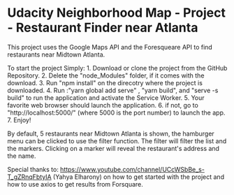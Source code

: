 # Udacity Neighborhood Map - Project - Restaurant Finder near Atlanta

This project uses the Google Maps API and the Foresqueare API to find restaurants near Midtown Atlanta. 

To start the project Simply: 
    1. Download or clone the project from the GitHub Repository. 
    2. Delete the "node_Modules" folder, if it comes with the download. 
    3. Run "npm install" on the direcotry where the project is downloaded. 
    4. Run :"yarn global add serve" , "yarn build", and "serve -s build" to run the application and activate the Service Worker. 
    5. Your favorite web browser should launch the application. 
    6. if not, go to "http://localhost:5000/" (where 5000 is the port number) to launch the app. 
    7. Enjoy! 

By default, 5 restaurants near Midtown Atlanta is shown, the hamburger menu can be clicked to use the filter function. 
The filter will filter the list and the markers. Clicking on a marker will reveal the restaurant's address and the name.  

Special thanks to: https://www.youtube.com/channel/UCcWSbBe_s-T_gZRnqFbtyIA (Yahya Elharony) on how to get started with the project
and how to use axios to get results from Forsquare. 